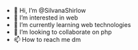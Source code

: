 - 👋 Hi, I’m @SilvanaShirlow
- 👀 I’m interested in web
- 🌱 I’m currently learning web technologies
- 💞️ I’m looking to collaborate on php
- 📫 How to reach me dm

<!---
SilvanaShirlow/SilvanaShirlow is a ✨ special ✨ repository because its `README.md` (this file) appears on your GitHub profile.
You can click the Preview link to take a look at your changes.
--->
